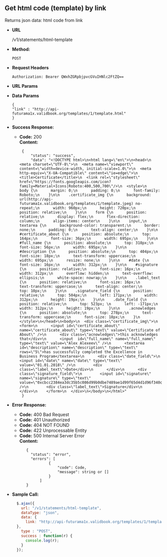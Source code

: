 **Get html code (template) by link**
----
  Returns json data: html code from link

* **URL**

  /v1/statements/html-template
  
* **Method:**

  `POST`
  
*  **Request Headers**
    
    `Authorization: Bearer QWxhZGRpbjpvcGVuIHNlc2FtZQ==`
    
*  **URL Params**
    

* **Data Params**
    ```
    {
   	"link" : "http://api-futurama1x.validbook.org/templates/1/template.html"
    }
    ```

* **Success Response:**

  * **Code:** 200 <br />
    **Content:** 
    
    ```
     {
         "status": "success",
         "data": "<!DOCTYPE html>\n<html lang=\"en\">\n<head>\n  <meta charset=\"UTF-8\">\n  <meta name=\"viewport\" content=\"width=device-width, initial-scale=1.0\">\n  <meta http-equiv=\"X-UA-Compatible\" content=\"ie=edge\">\n  <title>Certificate</title>\n  <link rel=\"stylesheet\" href=\"https://fonts.googleapis.com/icon?family=Material+Icons|Roboto:400,500,700\"/>\n  <style>\n    body {\n      margin: 0;\n      padding: 0;\n      font-family: Roboto;\n    }\n\n    .certificate_img {\n      background: url(http://api-futurama1x.validbook.org/templates/1/template.jpeg) no-repeat;\n      width: 960px;\n      height: 720px;\n      position: relative;\n    }\n\n    form {\n      position: relative;\n      display: flex;\n      flex-direction: column;\n      align-items: center\n    }\n\n    input,\n    textarea {\n      background-color: transparent;\n      border: none;\n      padding: 0;\n      text-align: center;\n    }\n\n    #certificate_about {\n      position: absolute;\n      top: 164px;\n      font-size: 36px;\n      width: 695px;\n    }\n\n    #full_name {\n      position: absolute;\n      top: 318px;\n      font-size: 56px;\n      width: 695px;\n    }\n\n    #description {\n      position: absolute;\n      top: 404px;\n      font-size: 18px;\n      text-transform: uppercase;\n      width: 695px;\n      resize: none;\n    }\n\n    #date {\n      font-size: 16px;\n      width: 312px;\n    }\n\n    #signature {\n      position: relative;\n      font-size: 16px;\n      width: 312px;\n      overflow: hidden;\n      text-overflow: ellipsis;\n      white-space: nowrap;\n    }\n\n    .label_text {\n      position: relative;\n      font-size: 16px;\n      text-transform: uppercase;\n      text-align: center;\n      top: 10px;\n    }\n\n    .signature_field {\n      position: relative;\n      top: 504px;\n      left: 171px;\n      width: 312px;\n      height: 19px;\n    }\n\n    .date_field {\n      position: relative;\n      top: 523px; \n      left: -171px;\n      width: 312px;\n      height: 19px;\n    }\n\n    .acnowledges {\n      position: absolute;\n      top: 278px;\n      text-transform: uppercase;\n      font-size: 18px;\n    }\n  </style>\n</head>\n<body>\n  <div class=\"certificate_img\">\n    <form>\n      <input id=\"certificate_about\" name=\"certificate_about\" type=\"text\" value=\"Certificate of About\" />\n      <div class=\"acnowledges\">this acknowledges that</div>\n      <input  id=\"full_name\" name=\"full_name\" type=\"text\" value=\"Alex Alexeev\" />\n      <textarea id=\"description\" name=\"description\" type=\"text\" rows=\"5\">has successfully completed the Excellence in Business Program</textarea>\n      <div class=\"date_field\">\n        <input id=\"date\" name=\"date\" type=\"text\" value=\"01.01.2018\" />\n        <div class=\"label_text\">Date</div>\n      </div>\n      <div class=\"signature_field\">\n        <input id=\"signature\" name=\"signature\" type=\"text\" value=\"0xcbcc2384ea3dc35b5c086d99b0dbe7489ae1d99f65d4d1d96f340c2e045ea26f33fed1d0e20efda133bee4ae877c20b0e888080404c2bfe2648d39faecadb6181b\" />\n        <div class=\"label_text\">Signature</div>\n      </div>\n    </form>\n  </div>\n</body>\n</html>"
     }
    ```
 
* **Error Response:**

   * **Code:** 400 Bad Request <br />
   * **Code:** 401 Unauthorized <br />
   * **Code:** 404 NOT FOUND<br />
   * **Code:** 422 Unprocessable Entity <br />
   * **Code:** 500 Internal Server Error<br />
     **Content:** 
     ```
        {
          "status": "error",
          "errors": [
                  {
                      "code": Code,
                      "message": string or []
                  }
              ]
        }
     ```

* **Sample Call:**

  ```javascript
    $.ajax({
      url: "/v1/statements/html-template",
      dataType: "json",
      data: {
        link: "http://api-futurama1x.validbook.org/templates/1/template.html"
    },
      type : "POST",
      success : function(r) {
        console.log(r);
      }
    });
  ```